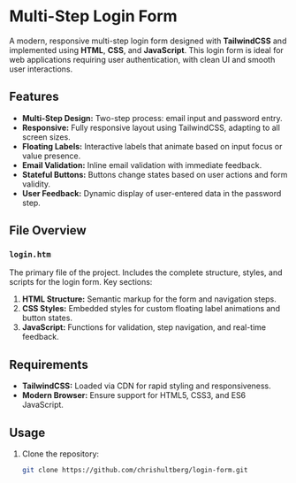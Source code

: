 # Multi-Step Login Form  

A modern, responsive multi-step login form designed with **TailwindCSS** and implemented using **HTML**, **CSS**, and **JavaScript**. This login form is ideal for web applications requiring user authentication, with clean UI and smooth user interactions.  

## Features  

- **Multi-Step Design:** Two-step process: email input and password entry.  
- **Responsive:** Fully responsive layout using TailwindCSS, adapting to all screen sizes.  
- **Floating Labels:** Interactive labels that animate based on input focus or value presence.  
- **Email Validation:** Inline email validation with immediate feedback.  
- **Stateful Buttons:** Buttons change states based on user actions and form validity.  
- **User Feedback:** Dynamic display of user-entered data in the password step.  

## File Overview  

### `login.htm`  
The primary file of the project. Includes the complete structure, styles, and scripts for the login form. Key sections:  
1. **HTML Structure:** Semantic markup for the form and navigation steps.  
2. **CSS Styles:** Embedded styles for custom floating label animations and button states.  
3. **JavaScript:** Functions for validation, step navigation, and real-time feedback.  

## Requirements  

- **TailwindCSS:** Loaded via CDN for rapid styling and responsiveness.  
- **Modern Browser:** Ensure support for HTML5, CSS3, and ES6 JavaScript.  

## Usage  

1. Clone the repository:  
   ```bash
   git clone https://github.com/chrishultberg/login-form.git
